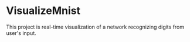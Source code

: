 # VisualizeMnist
This project is real-time visualization of a network recognizing digits from user's input.
